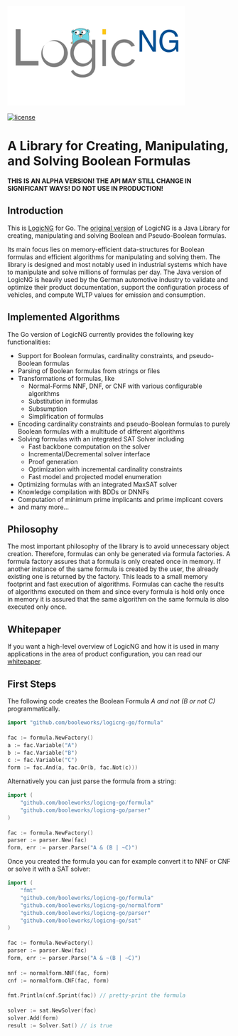 <a href="https://www.logicng.org"><img src="https://github.com/booleworks/logicng-go/blob/main/doc/logos/logicng_logo_gopher.png?raw=true" alt="logo" width="400"></a>

[![license](https://img.shields.io/badge/license-MIT-blue?style=flat-square)]()

# A Library for Creating, Manipulating, and Solving Boolean Formulas

__THIS IS AN ALPHA VERSION! THE API MAY STILL CHANGE IN SIGNIFICANT WAYS! DO NOT USE IN PRODUCTION!__

## Introduction

This is [LogicNG](https://logicng.org/) for Go. The [original
version](https://github.com/logic-ng/LogicNG) of LogicNG is a Java Library for
creating, manipulating and solving Boolean and Pseudo-Boolean formulas.

Its main focus lies on memory-efficient data-structures for Boolean formulas
and efficient algorithms for manipulating and solving them. The library is
designed and most notably used in industrial systems which have to manipulate
and solve millions of formulas per day. The Java version of LogicNG is heavily
used by the German automotive industry to validate and optimize their product
documentation, support the configuration process of vehicles, and compute WLTP
values for emission and consumption.

## Implemented Algorithms

The Go version of LogicNG currently provides the following key functionalities:

- Support for Boolean formulas, cardinality constraints, and pseudo-Boolean
  formulas
- Parsing of Boolean formulas from strings or files
- Transformations of formulas, like
  - Normal-Forms NNF, DNF, or CNF with various configurable algorithms
  - Substitution in formulas
  - Subsumption
  - Simplification of formulas
- Encoding cardinality constraints and pseudo-Boolean formulas to purely
  Boolean formulas with a multitude of different algorithms
- Solving formulas with an integrated SAT Solver including
  - Fast backbone computation on the solver
  - Incremental/Decremental solver interface
  - Proof generation
  - Optimization with incremental cardinality constraints
  - Fast model and projected model enumeration
- Optimizing formulas with an integrated MaxSAT solver
- Knowledge compilation with BDDs or DNNFs
- Computation of minimum prime implicants and prime implicant covers
- and many more...

## Philosophy

The most important philosophy of the library is to avoid unnecessary object
creation. Therefore, formulas can only be generated via formula factories. A
formula factory assures that a formula is only created once in memory. If
another instance of the same formula is created by the user, the already
existing one is returned by the factory. This leads to a small memory footprint
and fast execution of algorithms. Formulas can cache the results of algorithms
executed on them and since every formula is hold only once in memory it is
assured that the same algorithm on the same formula is also executed only once.

## Whitepaper

If you want a high-level overview of LogicNG and how it is used in many
applications in the area of product configuration, you can read our
[whitepaper](https://logicng.org/whitepaper/abstract/).

## First Steps

The following code creates the Boolean Formula _A and not (B or not C)_
programmatically.

```go
import "github.com/booleworks/logicng-go/formula"

fac := formula.NewFactory()
a := fac.Variable("A")
b := fac.Variable("B")
c := fac.Variable("C")
form := fac.And(a, fac.Or(b, fac.Not(c)))
```

Alternatively you can just parse the formula from a string:

```go
import (
    "github.com/booleworks/logicng-go/formula"
    "github.com/booleworks/logicng-go/parser" 
)

fac := formula.NewFactory()
parser := parser.New(fac)
form, err := parser.Parse("A & (B | ~C)")
```

Once you created the formula you can for example convert it to NNF or CNF or
solve it with a SAT solver:

```go
import (
    "fmt"
    "github.com/booleworks/logicng-go/formula"
    "github.com/booleworks/logicng-go/normalform"
    "github.com/booleworks/logicng-go/parser"
    "github.com/booleworks/logicng-go/sat"
)

fac := formula.NewFactory()
parser := parser.New(fac)
form, err := parser.Parse("A & ~(B | ~C)")

nnf := normalform.NNF(fac, form)
cnf := normalform.CNF(fac, form)

fmt.Println(cnf.Sprint(fac)) // pretty-print the formula

solver := sat.NewSolver(fac)
solver.Add(form)
result := Solver.Sat() // is true
```

